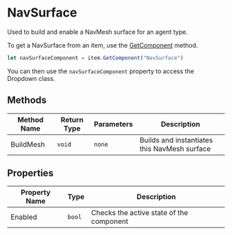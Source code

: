 # NavSurface

Used to build and enable a NavMesh surface for an agent type.

To get a NavSurface from an item, use the [GetComponent](./../../item/getcomponent.md) method.

```js
let navSurfaceComponent = item.GetComponent("NavSurface")
```

You can then use the `navSurfaceComponent` property to access the Dropdown class.

## Methods

Method Name | Return Type | Parameters | Description
--- | --- | --- | ---
BuildMesh | `void` | `none` | Builds and instantiates this NavMesh surface

## Properties

Property Name | Type | Description
--- | --- | ---
Enabled | `bool` | Checks the active state of the component